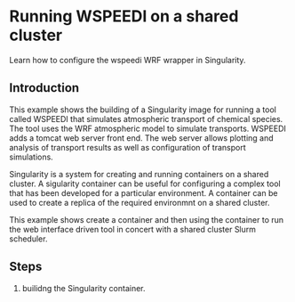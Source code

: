 # Running WSPEEDI on a shared cluster

Learn how to configure the wspeedi WRF wrapper in Singularity.

## Introduction

This example shows the building of a Singularity image for running a tool called
WSPEEDI that simulates atmospheric transport of chemical species. The tool uses
the WRF atmospheric model to simulate transports. WSPEEDI adds a tomcat web server
front end. The web server allows plotting and analysis of transport results as
well as configuration of transport simulations.

Singularity is a system for creating and running containers on a shared cluster.
A sigularity container can be useful for configuring a complex tool that has
been developed for a particular environment. A container can be used to create
a replica of the required environmnt on a shared cluster. 

This example shows create a container and then using the container to run
the web interface driven tool in concert with a shared cluster Slurm scheduler.

## Steps

 1. builidng the Singularity container.
